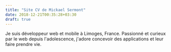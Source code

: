 ```yaml
---
title: "Site CV de Mickael Sermont"
date: 2018-12-21T00:35:28+03:30
draft: true
---
```


Je suis développeur web et mobile à Limoges, France. Passionné et curieux par le web depuis l'adolescence, j'adore concevoir des applications et leur faire prendre vie.